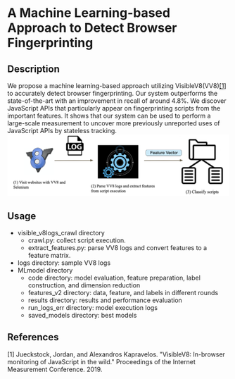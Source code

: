 # A Machine Learning-based Approach to Detect Browser Fingerprinting

## Description
We propose a machine learning-based approach utilizing VisibleV8(VV8)[[1]](#1) to accurately detect browser fingerprinting. 
Our system outperforms the state-of-the-art with an improvement in recall of around 4.8%. 
We discover JavaScript APIs that particularly appear on fingerprinting scripts from the important features. 
It shows that our system can be used to perform a large-scale measurement to uncover more previously unreported uses of 
JavaScript APIs by stateless tracking.
![alt text](framework.png)

## Usage
* visible\_v8logs\_crawl directory
  * crawl.py: collect script execution.
  * extract\_features.py: parse VV8 logs and convert features to a feature matrix. 
* logs directory: sample VV8 logs
* MLmodel directory
  * code directory: model evaluation, feature preparation, label construction, and dimension reduction
  * features\_v2 directory: data, feature, and labels in different rounds
  * results directory: results and performance evaluation 
  * run\_logs\_err directory: model execution logs
  * saved\_models directory:  best models

## References
<a id="1">[1]</a> 
Jueckstock, Jordan, and Alexandros Kapravelos. 
"VisibleV8: In-browser monitoring of JavaScript in the wild." Proceedings of the Internet Measurement Conference. 2019.
